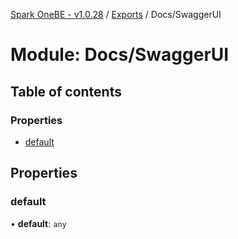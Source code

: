 [Spark OneBE - v1.0.28](../README.md) / [Exports](../modules.md) / Docs/SwaggerUI

# Module: Docs/SwaggerUI

## Table of contents

### Properties

- [default](Docs_SwaggerUI.md#default)

## Properties

### default

• **default**: `any`
